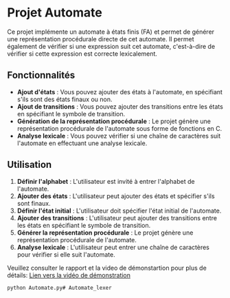 # Projet Automate

Ce projet implémente un automate à états finis (FA) et permet de générer une représentation procédurale directe de cet automate. Il permet également de vérifier si une expression suit cet automate, c'est-à-dire de vérifier si cette expression est correcte lexicalement.

## Fonctionnalités

- **Ajout d'états** : Vous pouvez ajouter des états à l'automate, en spécifiant s'ils sont des états finaux ou non.
- **Ajout de transitions** : Vous pouvez ajouter des transitions entre les états en spécifiant le symbole de transition.
- **Génération de la représentation procédurale** : Le projet génère une représentation procédurale de l'automate sous forme de fonctions en C.
- **Analyse lexicale** : Vous pouvez vérifier si une chaîne de caractères suit l'automate en effectuant une analyse lexicale.

## Utilisation

1. **Définir l'alphabet** : L'utilisateur est invité à entrer l'alphabet de l'automate.
2. **Ajouter des états** : L'utilisateur peut ajouter des états et spécifier s'ils sont finaux.
3. **Définir l'état initial** : L'utilisateur doit spécifier l'état initial de l'automate.
4. **Ajouter des transitions** : L'utilisateur peut ajouter des transitions entre les états en spécifiant le symbole de transition.
5. **Générer la représentation procédurale** : Le projet génère une représentation procédurale de l'automate.
6. **Analyse lexicale** : L'utilisateur peut entrer une chaîne de caractères pour vérifier si elle suit l'automate.

Veuillez consulter le rapport et la video de démonstartion pour plus de détails:
[Lien vers la vidéo de démonstration](./DemoVideo.mp4)


```sh
python Automate.py# Automate_lexer
